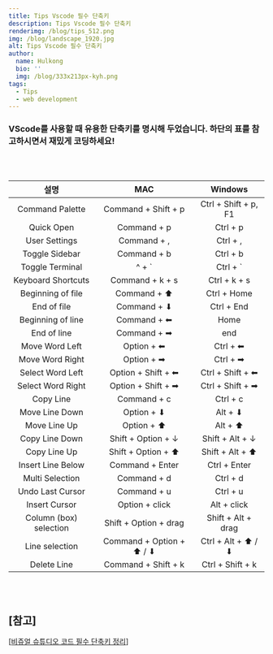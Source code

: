 ```yaml
---
title: Tips Vscode 필수 단축키
description: Tips Vscode 필수 단축키
renderimg: /blog/tips_512.png
img: /blog/landscape_1920.jpg
alt: Tips Vscode 필수 단축키
author:
  name: Hulkong
  bio: ''
  img: /blog/333x213px-kyh.png
tags:
  - Tips
  - web development
---
```


### VScode를 사용할 때 유용한 단축키를 명시해 두었습니다. 하단의 표를 참고하시면서 재밌게 코딩하세요!
<br><br>

|          설명          |               MAC               |       Windows        |
| :--------------------: | :-----------------------------: | :------------------: |
|    Command Palette     |       Command + Shift + p       | Ctrl + Shift + p, F1 |
|       Quick Open       |           Command + p           |       Ctrl + p       |
|     User Settings      |           Command + ,           |       Ctrl + ,       |
|     Toggle Sidebar     |           Command + b           |       Ctrl + b       |
|    Toggle Terminal     | ^ + \`        |       Ctrl + \` |
|   Keyboard Shortcuts   |         Command + k + s         |     Ctrl + k + s     |
|   Beginning of file    |           Command + ⬆           |     Ctrl + Home      |
|      End of file       |           Command + ⬇           |      Ctrl + End      |
|   Beginning of line    |           Command + ⬅           |         Home         |
|      End of line       |           Command + ➡           |         end          |
|     Move Word Left     |           Option + ⬅            |       Ctrl + ⬅       |
|    Move Word Right     |           Option + ➡            |       Ctrl + ➡       |
|    Select Word Left    |       Option + Shift + ⬅        |   Ctrl + Shift + ⬅   |
|   Select Word Right    |       Option + Shift + ➡        |   Ctrl + Shift + ➡   |
|       Copy Line        |           Command + c           |       Ctrl + c       |
|     Move Line Down     |           Option + ⬇            |       Alt + ⬇        |
|      Move Line Up      |           Option + ⬆            |       Alt + ⬆        |
|     Copy Line Down     |       Shift + Option + ↓        |   Shift + Alt + ↓    |
|      Copy Line Up      |       Shift + Option + ⬆        |   Shift + Alt + ⬆    |
|   Insert Line Below    |         Command + Enter         |     Ctrl + Enter     |
|    Multi Selection     |           Command + d           |       Ctrl + d       |
|    Undo Last Cursor    |           Command + u           |       Ctrl + u       |
|     Insert Cursor      |         Option + click          |     Alt + click      |
| Column (box) selection |      Shift + Option + drag      |  Shift + Alt + drag  |
|     Line selection     |    Command + Option + ⬆ / ⬇     |  Ctrl + Alt + ⬆ / ⬇  |
|      Delete Line       |       Command + Shift + k       |   Ctrl + Shift + k   |
<br><br>

## [참고]

[[비쥬얼 슈튜디오 코드 필수 단축키 정리](https://www.youtube.com/watch?v=EVxCdenPbFs)]